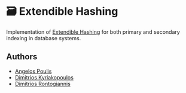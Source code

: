 # 🗃️ Extendible Hashing 

Implementation of [Extendible Hashing](https://en.wikipedia.org/wiki/Extendible_hashing) for both primary and secondary indexing in database systems.


## Authors
* [Angelos Poulis](https://github.com/angelosps)
* [Dimitrios Kyriakopoulos](https://github.com/dimitrskpl)
* [Dimitrios Rontogiannis](https://github.com/rondojim)
